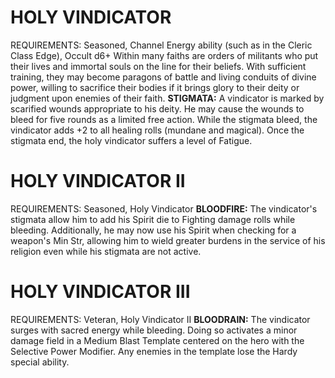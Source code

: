 # HOLY VINDICATOR
REQUIREMENTS: Seasoned, Channel Energy ability (such as in the Cleric Class Edge), Occult d6+
Within many faiths are orders of militants who put their lives and immortal souls on the line for their beliefs. With sufficient training, they may become paragons of battle and living conduits of divine power, willing to sacrifice their bodies if it brings glory to their deity or judgment upon enemies of their faith.
**STIGMATA:** A vindicator is marked by scarified wounds appropriate to his deity. He may cause the wounds to bleed for five rounds as a limited free action.
While the stigmata bleed, the vindicator adds +2 to all healing rolls (mundane and magical). Once the stigmata end, the holy vindicator suffers a level of Fatigue.

# HOLY VINDICATOR II
REQUIREMENTS: Seasoned, Holy Vindicator
**BLOODFIRE:** The vindicator's stigmata allow him to add his Spirit die to Fighting damage rolls while bleeding. Additionally, he may now use his Spirit when checking for a weapon's Min Str, allowing him to wield greater burdens in the service of his religion even while his stigmata are not active.

# HOLY VINDICATOR III
REQUIREMENTS: Veteran, Holy Vindicator II
**BLOODRAIN:** The vindicator surges with sacred energy while bleeding. Doing so activates a minor damage field in a Medium Blast Template centered on the hero with the Selective Power Modifier. Any enemies in the template lose the Hardy special ability.